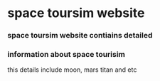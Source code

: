 # space toursim website

### space toursim website contiains detailed 
### information about space tourisim


this details include moon, mars titan and etc
